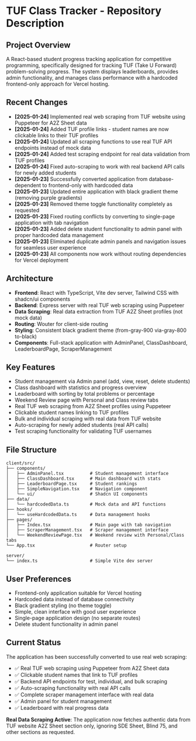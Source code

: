 # TUF Class Tracker - Repository Description

## Project Overview
A React-based student progress tracking application for competitive programming, specifically designed for tracking TUF (Take U Forward) problem-solving progress. The system displays leaderboards, provides admin functionality, and manages class performance with a hardcoded frontend-only approach for Vercel hosting.

## Recent Changes
- **[2025-01-24]** Implemented real web scraping from TUF website using Puppeteer for A2Z Sheet data
- **[2025-01-24]** Added TUF profile links - student names are now clickable links to their TUF profiles
- **[2025-01-24]** Updated all scraping functions to use real TUF API endpoints instead of mock data
- **[2025-01-24]** Added test scraping endpoint for real data validation from TUF profiles
- **[2025-01-24]** Fixed auto-scraping to work with real backend API calls for newly added students
- **[2025-01-23]** Successfully converted application from database-dependent to frontend-only with hardcoded data
- **[2025-01-23]** Updated entire application with black gradient theme (removing purple gradients)
- **[2025-01-23]** Removed theme toggle functionality completely as requested
- **[2025-01-23]** Fixed routing conflicts by converting to single-page application with tab navigation
- **[2025-01-23]** Added delete student functionality to admin panel with proper hardcoded data management
- **[2025-01-23]** Eliminated duplicate admin panels and navigation issues for seamless user experience
- **[2025-01-23]** All components now work without routing dependencies for Vercel deployment

## Architecture
- **Frontend**: React with TypeScript, Vite dev server, Tailwind CSS with shadcn/ui components
- **Backend**: Express server with real TUF web scraping using Puppeteer
- **Data Scraping**: Real data extraction from TUF A2Z Sheet profiles (not mock data)
- **Routing**: Wouter for client-side routing
- **Styling**: Consistent black gradient theme (from-gray-900 via-gray-800 to-black)
- **Components**: Full-stack application with AdminPanel, ClassDashboard, LeaderboardPage, ScraperManagement

## Key Features
- Student management via Admin panel (add, view, reset, delete students)
- Class dashboard with statistics and progress overview
- Leaderboard with sorting by total problems or percentage
- Weekend Review page with Personal and Class review tabs
- Real TUF web scraping from A2Z Sheet profiles using Puppeteer
- Clickable student names linking to TUF profiles
- Bulk and individual scraping with real data from TUF website
- Auto-scraping for newly added students (real API calls)
- Test scraping functionality for validating TUF usernames

## File Structure
```
client/src/
├── components/
│   ├── AdminPanel.tsx          # Student management interface
│   ├── ClassDashboard.tsx      # Main dashboard with stats
│   ├── LeaderboardPage.tsx     # Student rankings
│   ├── SimpleNavigation.tsx    # Navigation component
│   └── ui/                     # Shadcn UI components
├── data/
│   └── hardcodedData.ts        # Mock data and API functions
├── hooks/
│   └── useHardcodedData.ts     # Data management hooks
├── pages/
│   ├── Index.tsx               # Main page with tab navigation
│   ├── ScraperManagement.tsx   # Scraper management interface
│   └── WeekendReviewPage.tsx   # Weekend review with Personal/Class tabs
└── App.tsx                     # Router setup

server/
└── index.ts                    # Simple Vite dev server
```

## User Preferences
- Frontend-only application suitable for Vercel hosting
- Hardcoded data instead of database connectivity
- Black gradient styling (no theme toggle)
- Simple, clean interface with good user experience
- Single-page application design (no separate routes)
- Delete student functionality in admin panel

## Current Status
The application has been successfully converted to use real web scraping:
- ✅ Real TUF web scraping using Puppeteer from A2Z Sheet data
- ✅ Clickable student names that link to TUF profiles
- ✅ Backend API endpoints for test, individual, and bulk scraping
- ✅ Auto-scraping functionality with real API calls
- ✅ Complete scraper management interface with real data
- ✅ Admin panel for student management
- ✅ Leaderboard with real progress data

**Real Data Scraping Active**: The application now fetches authentic data from TUF website A2Z Sheet section only, ignoring SDE Sheet, Blind 75, and other sections as requested.